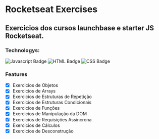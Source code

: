 # Rocketseat Exercises

## Exercícios dos cursos launchbase e starter JS Rocketseat.

### Technologys:
<img src="https://img.shields.io/badge/JavaScript-F7DF1E?style=for-the-badge&logo=javascript&logoColor=black" alt="Javascript Badge" />
<img src="https://img.shields.io/badge/HTML5-E34F26?style=for-the-badge&logo=html5&logoColor=white" alt="HTML Badge" />
<img src="https://img.shields.io/badge/CSS3-1572B6?style=for-the-badge&logo=css3&logoColor=white" alt="CSS Badge" />


### Features

- [x] Exercicios de Objetos
- [x] Exercicios de Arrays
- [x] Exercicios de Estruturas de Repetição
- [x] Exercicios de Estruturas Condicionais
- [x] Exercicios de Funções
- [x] Exercicios de Manipulação da DOM
- [x] Exercicios de Requisições Assíncrona 
- [x] Exercicios de Cálculos
- [x] Exercicios de Desconstrução
